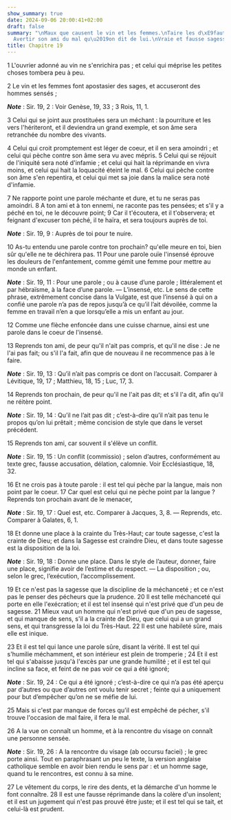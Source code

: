 ```yaml
---
show_summary: true
date: 2024-09-06 20:00:41+02:00
draft: false
summary: "\nMaux que causent le vin et les femmes.\nTaire les d\xE9fauts d\u2019autrui.\n\
  Avertir son ami du mal qu\u2019on dit de lui.\nVraie et fausse sagesse.\n"
title: Chapitre 19
---
```





1 L'ouvrier adonné au vin ne s'enrichira pas ; et celui qui méprise les petites choses tombera peu à peu.


2 Le vin et les femmes font apostasier des sages, et accuseront des hommes sensés ;

***Note*** :  Sir. 19, 2 : Voir Genèse, 19, 33 ; 3 Rois, 11, 1.

3 Celui qui se joint aux prostituées sera un méchant : la pourriture et les vers l'hériteront, et il deviendra un grand exemple, et son âme sera retranchée du nombre des vivants.


4 Celui qui croit promptement est léger de coeur, et il en sera amoindri ; et celui qui pèche contre son âme sera vu avec mépris. 5 Celui qui se réjouit de l'iniquité sera noté d'infamie ; et celui qui hait la réprimande en vivra moins, et celui qui hait la loquacité éteint le mal. 6 Celui qui pèche contre son âme s'en repentira, et celui qui met sa joie dans la malice sera noté d'infamie.


7 Ne rapporte point une parole méchante et dure, et tu ne seras pas amoindri. 8 A ton ami et à ton ennemi, ne raconte pas tes pensées; et s'il y a péché en toi, ne le découvre point; 9 Car il t'écoutera, et il t'observera; et feignant d'excuser ton péché, il te haïra, et sera toujours auprès de toi.

***Note*** :  Sir. 19, 9 : Auprès de toi pour te nuire.


10 As-tu entendu une parole contre ton prochain? qu'elle meure en toi, bien sûr qu'elle ne te déchirera pas. 11 Pour une parole ouïe l'insensé éprouve les douleurs de l'enfantement, comme gémit une femme pour mettre au monde un enfant.

***Note*** :  Sir. 19, 11 : Pour une parole ; ou à cause d’une parole ; littéralement et par hébraïsme, à la face d’une parole. ― L’insensé, etc. Le sens de cette phrase, extrêmement concise dans la Vulgate, est que l’insensé à qui on a confié une parole n’a pas de repos jusqu’à ce qu’il l’ait dévoilée, comme la femme en travail n’en a que lorsqu’elle a mis un enfant au jour.

12 Comme une flèche enfoncée dans une cuisse charnue, ainsi est une parole dans le coeur de l'insensé.


13 Reprends ton ami, de peur qu'il n'ait pas compris, et qu'il ne dise : Je ne l'ai pas fait; ou s'il l'a fait, afin que de nouveau il ne recommence pas à le faire.

***Note*** :  Sir. 19, 13 : Qu’il n’ait pas compris ce dont on l’accusait. Comparer à Lévitique, 19, 17 ; Matthieu, 18, 15 ; Luc, 17, 3.

14 Reprends ton prochain, de peur qu'il ne l'ait pas dit; et s'il l'a dit, afin qu'il ne réitère point.

***Note*** :  Sir. 19, 14 : Qu’il ne l’ait pas dit ; c’est-à-dire qu’il n’ait pas tenu le propos qu’on lui prêtait ; même concision de style que dans le verset précédent.

15 Reprends ton ami, car souvent il s'élève un conflit.

***Note*** :  Sir. 19, 15 : Un conflit (commissio) ; selon d’autres, conformément au texte grec, fausse accusation, délation, calomnie. Voir Ecclésiastique, 18, 32.

16 Et ne crois pas à toute parole : il est tel qui pèche par la langue, mais non point par le coeur. 17 Car quel est celui qui ne pèche point par la langue ? Reprends ton prochain avant de le menacer,

***Note*** :  Sir. 19, 17 : Quel est, etc. Comparer à Jacques, 3, 8. ― Reprends, etc. Comparer à Galates, 6, 1.


18 Et donne une place à la crainte du Très-Haut; car toute sagesse, c'est la crainte de Dieu; et dans la Sagesse est craindre Dieu, et dans toute sagesse est la disposition de la loi.

***Note*** :  Sir. 19, 18 : Donne une place. Dans le style de l’auteur, donner, faire une place, signifie avoir de l’estime et du respect. ― La disposition ; ou, selon le grec, l’exécution, l’accomplissement.


19 Et ce n'est pas la sagesse que la discipline de la méchanceté ; et ce n'est pas le penser des pécheurs que la prudence. 20 Il est telle méchanceté qui porte en elle l'exécration; et il est tel insensé qui n'est privé que d'un peu de sagesse. 21 Mieux vaut un homme qui n'est privé que d'un peu de sagesse, et qui manque de sens, s'il a la crainte de Dieu, que celui qui a un grand sens, et qui transgresse la loi du Très-Haut. 22 Il est une habileté sûre, mais elle est inique.


23 Et il est tel qui lance une parole sûre, disant la vérité. Il est tel qui s'humilie méchamment, et son intérieur est plein de tromperie ; 24 Et il est tel qui s'abaisse jusqu'à l'excès par une grande humilité ; et il est tel qui incline sa face, et feint de ne pas voir ce qui a été ignoré;

***Note*** :  Sir. 19, 24 : Ce qui a été ignoré ; c’est-à-dire ce qui n’a pas été aperçu par d’autres ou que d’autres ont voulu tenir secret ; feinte qui a uniquement pour but d’empêcher qu’on ne se méfie de lui.

25 Mais si c'est par manque de forces qu'il est empêché de pécher, s'il trouve l'occasion de mal faire, il fera le mal.


26 A la vue on connaît un homme, et à la rencontre du visage on connaît une personne sensée.

***Note*** :  Sir. 19, 26 : A la rencontre du visage (ab occursu faciei) ; le grec porte ainsi. Tout en paraphrasant un peu le texte, la version anglaise catholique semble en avoir bien rendu le sens par : et un homme sage, quand tu le rencontres, est connu à sa mine.

27 Le vêtement du corps, le rire des dents, et la démarche d'un homme le font connaître. 28 Il est une fausse réprimande dans la colère d'un insolent; et il est un jugement qui n'est pas prouvé être juste; et il est tel qui se tait, et celui-là est prudent.

